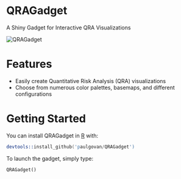 # QRAGadget
A Shiny Gadget for Interactive QRA Visualizations

![QRAGadget](https://github.com/paulgovan/QRAGadget/blob/master/images/map.PNG?raw=true)

# Features
* Easily create Quantitative Risk Analysis (QRA) visualizations
* Choose from numerous color palettes, basemaps, and different configurations

# Getting Started
You can install QRAGadget in [R](https://www.r-project.org) with:

```S
devtools::install_github('paulgovan/QRAGadget')
```

To launch the gadget, simply type:

```
QRAGadget()
```
